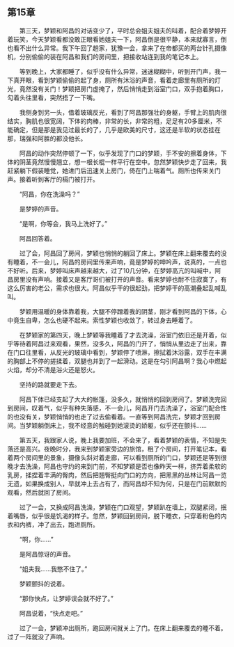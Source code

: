## 第15章

　　第三天，梦颖和阿昌的对话变少了，平时总会姐夫姐夫的叫着，配合着梦婷开着玩笑，今天梦颖看都没敢正眼看她姐夫一下，阿昌倒是很平静，本来就寡言，倒也看不出什么异常。我下午回了趟家，犹豫一会，拿来了在帝都买的两台针孔摄像机，分别偷偷的装在阿昌和我们的房间里，把接收站连到我的笔记本上。

　　等到晚上，大家都睡了，似乎没有什么异常，迷迷糊糊中，听到开门声，我一下真开眼，看到梦颖偷偷的起了身，厕所有沐浴的声音，看着走廊里有厕所的灯光，竟然没有关门！梦颖把房门虚掩了，然后悄悄走到浴室门口，双手抱着胸口，勾着头往里看，突然捂了一下嘴。

　　我侧身到另一头，借着玻璃反光，看到了阿昌那强壮的身躯，手臂上的肌肉很结实，胸肌也很宽阔，下体的肉棒，非常的长，非常的粗，足足有20多厘米，不能确定，但是那是我见过最长的了，几乎是欧美的尺寸，这还是半软的状态挂在那，瑞强和阿胜的都没他长。

　　阿昌的动作突然停顿了一下，似乎发现了门口的梦颖，手不安的擦着身体，下体的阴茎竟然慢慢翘立，想一根长棍一样平行在空中。忽然梦颖快步走了回来，我赶紧躺下假装睡觉，她进门后迅速关上房门，倚在门上喘着气。厕所也传来关门声。接着听到客厅的槅门被打开。

　　“阿昌，你在洗澡吗？”

　　是梦婷的声音。

　　“是啊，你等会，我马上洗好了。”

　　阿昌回答着。

　　过了会，阿昌回了房间，梦颖也悄悄的躺回了床上。梦颖在床上翻来覆去的没有睡着，不一会儿，阿昌的房间里传来声响，竟是梦婷的呻吟声，说真的，一点也不好听。后来，梦婷叫床声越来越大，过了10几分钟，在梦婷高亢的叫喊中，阿昌房里没有声响。接着又是客厅哥们被打开的声音。看来梦婷也耐不住寂寞了，有这么厉害的老公，需求也很大。阿昌似乎干的很起劲，把梦婷干的高潮叠起乱喊乱叫。

　　梦颖用温暖的身体靠着我，大腿不停蹭着我的阴茎，刚才看到阿昌的下体，心中竟生自卑，怎么也硬不起来。索性梦颖也收敛了，转过身去睡着了。

　　在梦颖家的第四天，晚上梦颖等我睡着了才去洗澡，浴室门依旧还是开着，似乎等待着阿昌过来观看，果然，没多久，阿昌的门开了，悄悄从里边走了出来，靠在门口往里看，从反光的玻璃中看到，梦颖停了喷淋，擦拭着沐浴露，双手在丰满的胸部上不停的搓揉着，双腿也并到了一起滑动。这是在勾引阿昌啊？我心中燃起火焰，却分不清是浴火还是怒火。

　　坚持的路就要走下去。

　　阿昌下体已经支起了大大的帐篷，没多久，就悄悄的回到房间了。梦颖洗完回到房间，叹着气，似乎有种失落感，不一会儿，阿昌开门去洗澡了，浴室门配合性的也没有关，梦颖悄悄的也走了过去偷看着。一直等到阿昌洗完，梦颖才回到房间。当梦颖躺倒床上，我不经意的触碰到她滚烫的娇躯，似乎还在颤抖……

　　第五天，我跟家人说，晚上我要加班，不会来了，看着梦颖的表情，不知是失落还是高兴。夜晚时分，我来到梦颖家旁边的旅馆，租了个房间，打开笔记本，看着两个房间里的景象，摄像头斜对着走廊，可以看到厕所的门口，梦颖还是等到很晚才去洗澡，阿昌也守约的来到门前，不知梦颖是否也像昨天一样，挤弄着柔软的乳房，揉捏着丰满的臀肉，然后把翘臀挺向门口的方向，把黑黑的丛林让阿昌一览无遗，如果换成别人，早就冲上去占有了，而阿昌却不知为何，只是在门前默默的观看，然后就回了房间。

　　过了一会，又换成阿昌洗澡，梦颖在门口观望，梦颖趴在墙上，双腿紧闭，抿着嘴唇，似乎很是饥渴的样子。忽然，梦颖回到房间，脱下睡衣，只穿着粉色的内衣和内裤，冲了出去，跑进厕所。

　　“啊，你……”

　　是阿昌惊讶的声音。

　　“姐夫我……我憋不住了。”

　　梦颖颤抖的说着。

　　“那你快点，让梦婷误会就不好了。”

　　阿昌说着，“快点走吧。”

　　过了一会，梦颖冲出厕所，跑回房间就关上了门。在床上翻来覆去的睡不着。过了一阵就没了声响。

